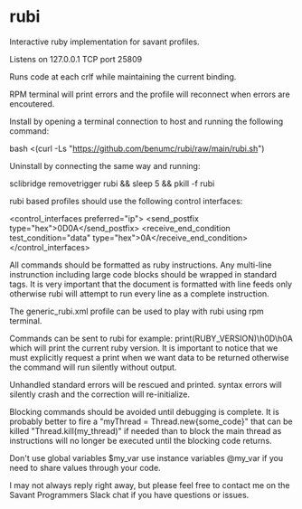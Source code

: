 # rubi
Interactive ruby implementation for savant profiles.

Listens on 127.0.0.1 TCP port 25809

Runs code at each crlf while maintaining the current binding. 

RPM terminal will print errors and the profile will reconnect when errors are encoutered.

Install by opening a terminal connection to host and running the following command:

bash <(curl -Ls "https://github.com/benumc/rubi/raw/main/rubi.sh")

Uninstall by connecting the same way and running:

sclibridge removetrigger rubi && sleep 5 && pkill -f rubi

rubi based profiles should use the following control interfaces:

  <control_interfaces preferred="ip">
    <ip port="25809" response_time_length_ms="1000" protocol="tcp">
      <send_postfix type="hex">0D0A</send_postfix>
      <receive_end_condition test_condition="data" type="hex">0A</receive_end_condition>
    </ip>
  </control_interfaces>
  

All commands should be formatted as ruby instructions.
Any multi-line instrunction including large code blocks should be wrapped in standard <![CDATA[ ]]> tags.
It is very important that the document is formatted with line feeds only otherwise rubi will attempt to run every line as a complete instruction.

The generic_rubi.xml profile can be used to play with rubi using rpm terminal.

Commands can be sent to rubi for example: print(RUBY_VERSION)\h0D\h0A which will print the current ruby version. 
It is important to notice that we must explicitly request a print when we want data to be returned otherwise the command will run silently without output.

Unhandled standard errors will be rescued and printed. syntax errors will silently crash and the correction will re-initialize.

Blocking commands should be avoided until debugging is complete. It is probably better to fire a "myThread = Thread.new{some_code}" that can be killed "Thread.kill(my_thread)" if needed than to block the main thread as instructions will no longer be executed until the blocking code returns.

Don't use global variables $my_var use instance variables @my_var if you need to share values through your code.

I may not always reply right away, but please feel free to contact me on the Savant Programmers Slack chat if you have questions or issues.
